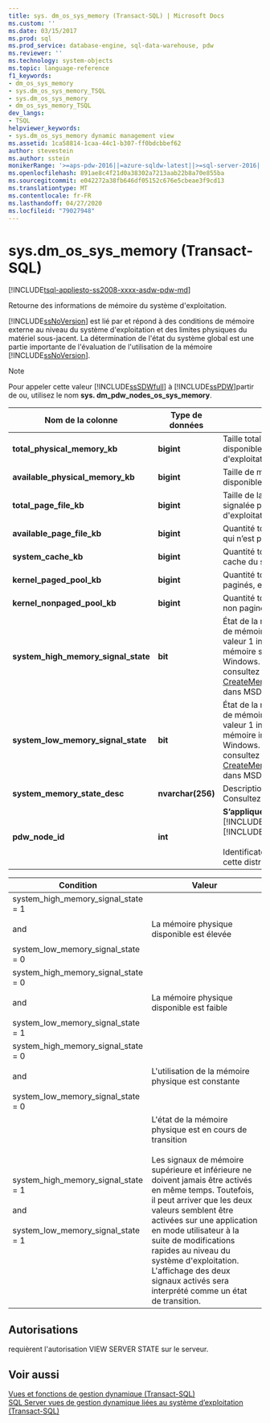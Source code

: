 ```yaml
---
title: sys. dm_os_sys_memory (Transact-SQL) | Microsoft Docs
ms.custom: ''
ms.date: 03/15/2017
ms.prod: sql
ms.prod_service: database-engine, sql-data-warehouse, pdw
ms.reviewer: ''
ms.technology: system-objects
ms.topic: language-reference
f1_keywords:
- dm_os_sys_memory
- sys.dm_os_sys_memory_TSQL
- sys.dm_os_sys_memory
- dm_os_sys_memory_TSQL
dev_langs:
- TSQL
helpviewer_keywords:
- sys.dm_os_sys_memory dynamic management view
ms.assetid: 1ca58814-1caa-44c1-b307-ff0bdcbbef62
author: stevestein
ms.author: sstein
monikerRange: '>=aps-pdw-2016||=azure-sqldw-latest||>=sql-server-2016||=sqlallproducts-allversions||>=sql-server-linux-2017||=azuresqldb-mi-current'
ms.openlocfilehash: 891ae8c4f21d0a38302a7213aab22b8a70e855ba
ms.sourcegitcommit: e042272a38fb646df05152c676e5cbeae3f9cd13
ms.translationtype: MT
ms.contentlocale: fr-FR
ms.lasthandoff: 04/27/2020
ms.locfileid: "79027948"
---
```

# <a name="sysdm_os_sys_memory-transact-sql"></a>sys.dm_os_sys_memory (Transact-SQL)
[!INCLUDE[tsql-appliesto-ss2008-xxxx-asdw-pdw-md](../../includes/tsql-appliesto-ss2008-xxxx-asdw-pdw-md.md)]

  Retourne des informations de mémoire du système d'exploitation.  
  
 [!INCLUDE[ssNoVersion](../../includes/ssnoversion-md.md)] est lié par et répond à des conditions de mémoire externe au niveau du système d'exploitation et des limites physiques du matériel sous-jacent. La détermination de l'état du système global est une partie importante de l'évaluation de l'utilisation de la mémoire [!INCLUDE[ssNoVersion](../../includes/ssnoversion-md.md)].  
  
> [!NOTE]  
>  Pour appeler cette valeur [!INCLUDE[ssSDWfull](../../includes/sssdwfull-md.md)] à [!INCLUDE[ssPDW](../../includes/sspdw-md.md)]partir de ou, utilisez le nom **sys. dm_pdw_nodes_os_sys_memory**.  
  
|Nom de la colonne|Type de données|Description|  
|-----------------|---------------|-----------------|  
|**total_physical_memory_kb**|**bigint**|Taille totale de mémoire physique disponible pour le système d'exploitation, en kilo-octets (Ko).|  
|**available_physical_memory_kb**|**bigint**|Taille de mémoire physique disponible, en Ko.|  
|**total_page_file_kb**|**bigint**|Taille de la limite de validation signalée par le système d'exploitation, en Ko.|  
|**available_page_file_kb**|**bigint**|Quantité totale de fichier d’échange qui n’est pas utilisée, en Ko.|  
|**system_cache_kb**|**bigint**|Quantité totale de mémoire du cache du système, en Ko.|  
|**kernel_paged_pool_kb**|**bigint**|Quantité totale du pool de noyaux paginés, en Ko.|  
|**kernel_nonpaged_pool_kb**|**bigint**|Quantité totale du pool de noyaux non paginés, en Ko.|  
|**system_high_memory_signal_state**|**bit**|État de la notification de ressource de mémoire supérieure système. La valeur 1 indique que le signal de mémoire supérieure a été défini par Windows. Pour plus d’informations, consultez [CreateMemoryResourceNotification](https://go.microsoft.com/fwlink/?LinkId=82427) dans MSDN Library.|  
|**system_low_memory_signal_state**|**bit**|État de la notification de ressource de mémoire inférieure système. La valeur 1 indique que le signal de mémoire inférieure a été défini par Windows. Pour plus d’informations, consultez [CreateMemoryResourceNotification](https://go.microsoft.com/fwlink/?LinkId=82427) dans MSDN Library.|  
|**system_memory_state_desc**|**nvarchar(256)**|Description de l'état de la mémoire. Consultez le tableau ci-dessous.|  
|**pdw_node_id**|**int**|**S’applique à**: [!INCLUDE[ssSDWfull](../../includes/sssdwfull-md.md)],[!INCLUDE[ssPDW](../../includes/sspdw-md.md)]<br /><br /> Identificateur du nœud sur lequel cette distribution se trouve.|  
  
|Condition|Valeur|  
|---------------|-----------|  
|system_high_memory_signal_state = 1<br /><br /> and<br /><br /> system_low_memory_signal_state = 0|La mémoire physique disponible est élevée|  
|system_high_memory_signal_state = 0<br /><br /> and<br /><br /> system_low_memory_signal_state = 1|La mémoire physique disponible est faible|  
|system_high_memory_signal_state = 0<br /><br /> and<br /><br /> system_low_memory_signal_state = 0|L'utilisation de la mémoire physique est constante|  
|system_high_memory_signal_state = 1<br /><br /> and<br /><br /> system_low_memory_signal_state = 1|L'état de la mémoire physique est en cours de transition<br /><br /> Les signaux de mémoire supérieure et inférieure ne doivent jamais être activés en même temps. Toutefois, il peut arriver que les deux valeurs semblent être activées sur une application en mode utilisateur à la suite de modifications rapides au niveau du système d'exploitation. L'affichage des deux signaux activés sera interprété comme un état de transition.|  
  
## <a name="permissions"></a>Autorisations  
 requièrent l'autorisation VIEW SERVER STATE sur le serveur.  
  
## <a name="see-also"></a>Voir aussi  
 [Vues et fonctions de gestion dynamique &#40;Transact-SQL&#41;](~/relational-databases/system-dynamic-management-views/system-dynamic-management-views.md)   
 [SQL Server vues de gestion dynamique liées au système d’exploitation &#40;Transact-SQL&#41;](../../relational-databases/system-dynamic-management-views/sql-server-operating-system-related-dynamic-management-views-transact-sql.md)  
  
  


